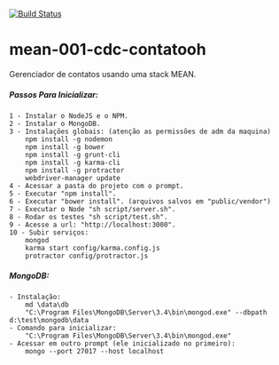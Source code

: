 [![Build Status](https://travis-ci.org/edersonlrf/mean-001-cdc-contatooh.svg?branch=master)](https://travis-ci.org/edersonlrf/mean-001-cdc-contatooh)

# mean-001-cdc-contatooh

Gerenciador de contatos usando uma stack MEAN.

##### Passos Para Inicializar:

    1 - Instalar o NodeJS e o NPM.
    2 - Instalar o MongoDB.
    3 - Instalações globais: (atenção as permissões de adm da maquina)
        npm install -g nodemon
        npm install -g bower
        npm install -g grunt-cli
        npm install -g karma-cli
        npm install -g protractor
        webdriver-manager update
    4 - Acessar a pasta do projeto com o prompt.
    5 - Executar "npm install".
    6 - Executar "bower install". (arquivos salvos em "public/vendor")
    7 - Executar o Node "sh script/server.sh".
    8 - Rodar os testes "sh script/test.sh".
    9 - Acesse a url: "http://localhost:3000".
    10 - Subir serviços:
        mongod
        karma start config/karma.config.js
        protractor config/protractor.js

##### MongoDB:

    - Instalação:
        md \data\db
        "C:\Program Files\MongoDB\Server\3.4\bin\mongod.exe" --dbpath d:\test\mongodb\data
    - Comando para inicializar:
        "C:\Program Files\MongoDB\Server\3.4\bin\mongod.exe"
    - Acessar em outro prompt (ele inicializado no primeiro):
        mongo --port 27017 --host localhost
